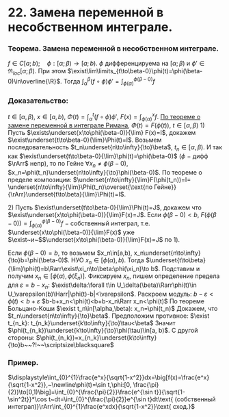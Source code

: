 # 22. Замена переменной в несобственном интеграле.

### Теорема. Замена переменной в несобственном интеграле.
$f\in C[a;b);\quad \phi:[\alpha;\beta)\to[a;b)$.
$\phi$ дифференцируема на $[\alpha;\beta)$ и $\phi'\in\Re_{loc}[\alpha;\beta)$.
При этом $\exist\lim\limits_{t\to\beta-0}\phi(t)=\phi(\beta-0)\in\overline{\R}$.
Тогда $\displaystyle\int_\alpha^\beta(f\circ \phi)\phi'=\int_{\phi(\alpha)}^{\phi(\beta-0)}f$

### Доказательство:
$\displaystyle t\in[\alpha,\beta),~x\in[a,b),~\Phi(t)=\int_{\alpha}^{t}(f\circ \phi)\phi',~F(x)=\int_{\phi(\alpha)}^{x}f.$
[По теореме о замене переменной в интеграле Римана](05-03-24.md), 
$\Phi(t)=F(\phi(t))$, $t\in[\alpha,\beta)$
$1)$ Пусть $\exists\underset{x\to\phi(\beta-0)}{\lim} F(x)=I$, докажем $\exist\underset{t\to\beta-0}{\lim}\Phi(t)=I$.
Возьмем последовательность $t_n\underset{n\to\infty}{\to}\beta$, $t_n\in[\alpha,\beta)$. 
И так как $\exist\underset{t\to\beta-0}{\lim}\phi(t)=\phi(\beta-0)$ ($\phi~-~$дифф $\rArr$ непр), то по Гейне
$\forall x_n\neq\phi(\beta-0)$, $x_n=\phi(t_n)\underset{n\to\infty}{\to}\phi(\beta-0)$.
По теореме о пределе композиции: 
$\underset{n\to\infty}{\lim}F(\phi(t_n))=I=
\underset{n\to\infty}{\lim}\Phi(t_n)\overset{\text{по Гейне}}{\rArr}\underset{t\to\beta}{\lim}\Phi(t)=I$.

$2)$ Пусть $\exist\underset{t\to\beta-0}{\lim}\Phi(t)=J$, докажем что $\exist\underset{x\to\phi(\beta-0)}{\lim}F(x)=J$.
Если $\phi(\beta-0)<b$, $\displaystyle F(\phi(\beta-0))=\int_{\phi(\alpha)}^{\phi(\beta-0)}f~-~$собственный
интеграл, т.е. $\underset{x\to\phi(\beta-0)}{\lim}F(x)$ уже $\exist~и~$$\underset{x\to\phi(\beta-0)}{\lim}F(x)=J$ по $1)$. 

Если $\phi(\beta-0)=b,$ то возьмем $x_n\in[a,b), x_n\underset{n\to\infty}{\to}b=\phi(\beta-0)$.
НУО $x_n\in[\phi(\alpha),b)$.
Тогда $\underset{t\to\beta}{\lim}\phi(t)=b\Rarr\exist\xi_n\to\beta:\phi(\xi_n)\to b$.
Подставим и получим $x_n\in[\phi(\alpha),\phi(\xi_n)]$. 
Фиксируем $x_n$, пишем определение предела для $\varepsilon=b-x_n$:
$\exist\delta:\forall t\in U_\delta(\beta)\Rarr\phi(t)\in U_\varepsilon(b)\Harr|\phi(t)-b|<\varepsilon$.
Раскроем модуль:
$b-\varepsilon<\phi(t)<b+\varepsilon$
$b-b+x_n<\phi(t)<b+b-x_n\Rarr x_n<\phi(t)$ 
По теореме Больцано-Коши $\exist t_n\in[\alpha,\beta): x_n=\phi(t_n)$
Докажем, что $t_n\underset{n\to\infty}{\to}\beta$.
Предположим противное: $\exist t_{n_k}: t_{n_k}\underset{k\to\infty}{\to}\tau<\beta$
Значит $\phi(t_{n_k})\underset{k\to\infty}{\to}\phi(\tau)\in[a, b)$.
С другой стороны: $\phi(t_{n_k})=x_{n_k}\underset{k\to\infty}{\to}b~~?!~~\scriptsize\blacksquare$

### Пример.
$\displaystyle\int_{0}^{1}\frac{e^x}{\sqrt{1-x^2}}dx=\big[f(x)=\frac{e^x}{\sqrt{1-x^2}},~\newline\phi(t)=\sin t,\phi:[0, \frac{\pi}{2})\to[0,1)\big]=\int_{0}^{\frac{\pi}{2}}\frac{e^{\sin t}}{\sqrt{1-\sin^2t}}*\cos t~dt=\int_{0}^{\frac{\pi}{2}}e^{\sin t}dt\text{ (собственный интеграл)}\rArr\int_{0}^{1}\frac{e^xdx}{\sqrt{1-x^2}}\text{ сход.}$